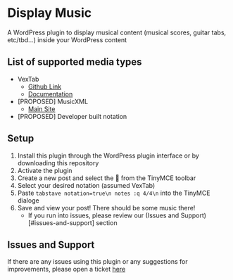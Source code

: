 # Display Music

A WordPress plugin to display musical content (musical scores, guitar tabs, etc/tbd...) inside your WordPress content

## List of supported media types

* VexTab
  * [Github Link](https://github.com/0xfe/vextab)
  * [Documentation](http://www.vexflow.com/vextab/tutorial.html)
* [PROPOSED] MusicXML
  * [Main Site](http://www.musicxml.com/)
* [PROPOSED] Developer built notation

## Setup
1. Install this plugin through the WordPress plugin interface or by downloading this repository
2. Activate the plugin
3. Create a new post and select the :musical_note: from the TinyMCE toolbar
4. Select your desired notation (assumed VexTab)
5. Paste `tabstave notation=true\n notes :q 4/4\n` into the TinyMCE dialoge
6. Save and view your post! There should be some music there!
   * If you run into issues, please review our (Issues and Support)[#issues-and-support] section


## Issues and Support

If there are any issues using this plugin or any suggestions for improvements, please open a ticket [here](https://github.com/fuhton/wp-display-music/issues)




